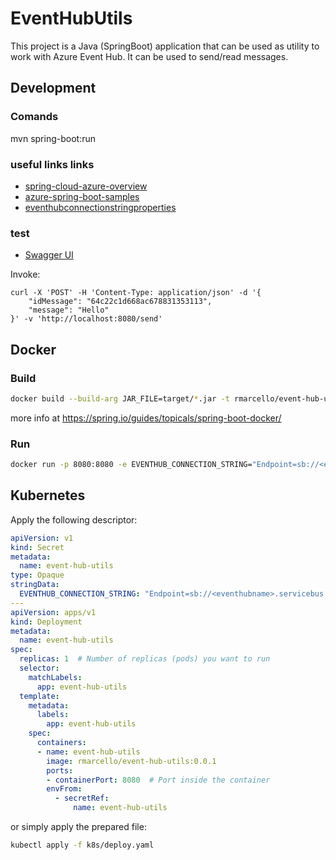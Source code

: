 # EventHubUtils
This project is a Java (SpringBoot) application that can be used as utility to work with Azure Event Hub. It can be used to send/read messages.


## Development

### Comands
mvn spring-boot:run

### useful links links
- [spring-cloud-azure-overview](https://learn.microsoft.com/en-us/azure/developer/java/spring-framework/spring-cloud-azure-overview)
- [azure-spring-boot-samples](https://github.com/Azure-Samples/azure-spring-boot-samples/blob/main/README.md)
- [eventhubconnectionstringproperties](https://learn.microsoft.com/en-us/java/api/com.azure.messaging.eventhubs.models.eventhubconnectionstringproperties?view=azure-java-stable)

### test

- [Swagger UI](http://localhost:8080/swagger-ui/index.html)


Invoke:
```
curl -X 'POST' -H 'Content-Type: application/json' -d '{
    "idMessage": "64c22c1d668ac678831353113",
    "message": "Hello"
}' -v 'http://localhost:8080/send'
```



## Docker
### Build 
```bash
docker build --build-arg JAR_FILE=target/*.jar -t rmarcello/event-hub-utils:0.0.1 .
```

more info at https://spring.io/guides/topicals/spring-boot-docker/

### Run
```bash
docker run -p 8080:8080 -e EVENTHUB_CONNECTION_STRING="Endpoint=sb://<eventhubname>.servicebus.windows.net/;SharedAccessKeyName=<keyname>;SharedAccessKey=<accesskey>;EntityPath=<pathname>" rmarcello/event-hub-utils:0.0.1
```

## Kubernetes
Apply the following descriptor:

```yaml
apiVersion: v1
kind: Secret
metadata:
  name: event-hub-utils
type: Opaque
stringData:
  EVENTHUB_CONNECTION_STRING: "Endpoint=sb://<eventhubname>.servicebus.windows.net/;SharedAccessKeyName=<keyname>;SharedAccessKey=<accesskey>;EntityPath=<pathname>"
---
apiVersion: apps/v1
kind: Deployment
metadata:
  name: event-hub-utils
spec:
  replicas: 1  # Number of replicas (pods) you want to run
  selector:
    matchLabels:
      app: event-hub-utils
  template:
    metadata:
      labels:
        app: event-hub-utils
    spec:
      containers:
      - name: event-hub-utils
        image: rmarcello/event-hub-utils:0.0.1
        ports:
        - containerPort: 8080  # Port inside the container
        envFrom:
          - secretRef:
              name: event-hub-utils
```

or simply apply the prepared file:
```bash
kubectl apply -f k8s/deploy.yaml
```